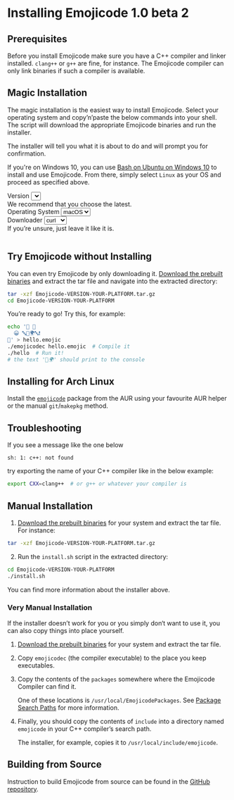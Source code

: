 # Installing Emojicode 1.0 beta 2

## Prerequisites

Before you install Emojicode make sure you have a C++ compiler and linker
installed. `clang++` or `g++` are fine, for instance. The Emojicode compiler can
only link binaries if such a compiler is available.

## Magic Installation

The magic installation is the easiest way to install Emojicode. Select your
operating system and copy’n’paste the below commands into your
shell. The script will download the appropriate Emojicode binaries and run the
installer.

The installer will tell you what it is about to do and will prompt you for
confirmation.

If you're on Windows 10, you can use
[Bash on Ubuntu on Windows 10](https://msdn.microsoft.com/en-us/commandline/wsl/install_guide)
to install and use Emojicode. From there, simply select `Linux` as your OS and
proceed as specified above.

<div class="magic-install-sw">
  <div class="magic-install-sw-box">
    <label class="magic-install-sw-label">
      Version
    </label>
    <select id="magic-install-version"></select>
    <div class="magic-install-sw-help">We recommend that you choose the latest.</div>
  </div>
  <div class="magic-install-sw-box center">
    <label class="magic-install-sw-label">
      Operating System
    </label>
    <select id="magic-install-os">
      <option value="darwin">macOS</option>
      <option value="linux">Linux</option>
    </select>
  </div>
  <div class="magic-install-sw-box">
    <label class="magic-install-sw-label">
      Downloader
    </label>
    <select id="magic-install-http">
      <option value="curl">curl</option>
      <option value="wget">wget</option>
    </select>
    <div class="magic-install-sw-help">If you’re unsure, just leave it like it is.</div>
  </div>
</div>
<pre><code id="magic-install-code"></code></pre>

## Try Emojicode without Installing

You can even try Emojicode by only downloading it. [Download the prebuilt binaries](https://github.com/emojicode/emojicode/releases) and extract the tar file and navigate into the extracted directory:

```bash
tar -xzf Emojicode-VERSION-YOUR-PLATFORM.tar.gz
cd Emojicode-VERSION-YOUR-PLATFORM
```

You’re ready to go! Try this, for example:

```bash
echo '🏁 🍇
  😀 🔤👋🌍🔤❗️
🍉' > hello.emojic
./emojicodec hello.emojic  # Compile it
./hello  # Run it!
# the text '👋🌍' should print to the console
```

## Installing for Arch Linux

Install the [`emojicode`](https://aur.archlinux.org/packages/emojicode) package from the AUR using your favourite AUR helper or the manual `git`/`makepkg` method.

## Troubleshooting

If you see a message like the one below

```
sh: 1: c++: not found
```

try exporting the name of your C++ compiler like in the below example:

```bash
export CXX=clang++  # or g++ or whatever your compiler is
```

## Manual Installation

1. [Download the prebuilt binaries](https://github.com/emojicode/emojicode/releases) for your
  system and extract the tar file. For instance:

  ```bash
  tar -xzf Emojicode-VERSION-YOUR-PLATFORM.tar.gz
  ```

2.  Run the `install.sh` script in the extracted directory:

  ```bash
  cd Emojicode-VERSION-YOUR-PLATFORM
  ./install.sh
  ```

  You can find more information about the installer above.

### Very Manual Installation

If the installer doesn’t work for you or you simply don‘t want to use it, you
can also copy things into place yourself.

1. [Download the prebuilt binaries](https://github.com/emojicode/emojicode/releases)
    for your system and extract the tar file.

2. Copy `emojicodec` (the compiler executable) to the place you keep executables.

3. Copy the contents of the `packages` somewhere where the
   Emojicode Compiler can find it.

   One of these locations is `/usr/local/EmojicodePackages`. See [Package Search Paths](../reference/compiler.html#package-search-paths) for more information.
4. Finally, you should copy the contents of `include` into a directory named
   `emojicode` in your C++ compiler’s search path.

   The installer, for example, copies it to `/usr/local/include/emojicode`.

## Building from Source

Instruction to build Emojicode from source can be found in the
[GitHub repository](https://github.com/emojicode/emojicode/).



<script src="/static/js/magicinstall.js"></script>
